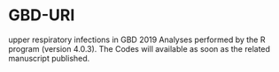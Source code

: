 # GBD-URI
upper respiratory infections in GBD 2019
Analyses performed by the R program (version 4.0.3).
The Codes will available as soon as the related manuscript published.
